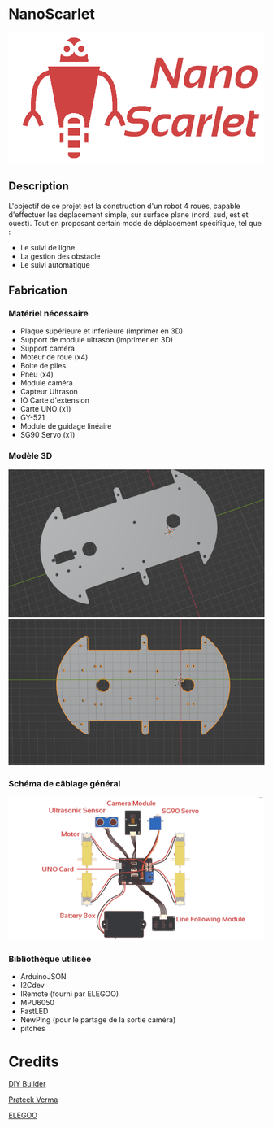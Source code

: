 # NanoScarlet
![scarlet](assets/scarlet-logo.png)

## Description
L'objectif de ce projet est la construction d'un robot 4 roues, capable d'effectuer les deplacement simple, sur surface plane (nord, sud, est et ouest). Tout en proposant certain mode de déplacement spécifique, tel que :
* Le suivi de ligne
* La gestion des obstacle
* Le suivi automatique

## Fabrication

### Matériel nécessaire
* Plaque supérieure et inferieure (imprimer en 3D)
* Support de module ultrason (imprimer en 3D)
* Support caméra
* Moteur de roue (x4)
* Boite de piles
* Pneu (x4)
* Module caméra
* Capteur Ultrason
* IO Carte d'extension
* Carte UNO (x1)
* GY-521
* Module de guidage linéaire
* SG90 Servo (x1)

### Modèle 3D
![top-model](assets/top-model.png)
![bottom-model](assets/bottom-model.png)

### Schéma de câblage général
![main-scheme](assets/main-scheme.png)

### Bibliothèque utilisée
* ArduinoJSON
* I2Cdev
* IRemote (fourni par ELEGOO)
* MPU6050
* FastLED
* NewPing (pour le partage de la sortie caméra)
* pitches

# Credits
[DIY Builder](https://www.youtube.com/@DIYBuilder)

[Prateek Verma](https://www.youtube.com/@prateekverma22)

[ELEGOO](https://www.elegoo.com)